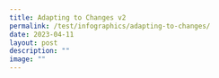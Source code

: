 ```yaml
---
title: Adapting to Changes v2
permalink: /test/infographics/adapting-to-changes/
date: 2023-04-11
layout: post
description: ""
image: ""
---
```

[](/files/adapting%20to%20changes%20.pdf)